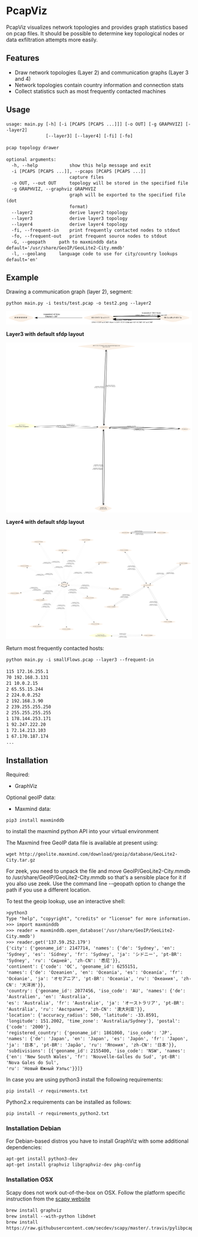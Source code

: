 # PcapViz
PcapViz visualizes network topologies and provides graph statistics based on pcap files.
It should be possible to determine key topological nodes or data exfiltration attempts more easily.

## Features
- Draw network topologies (Layer 2) and communication graphs (Layer 3 and 4)
- Network topologies contain country information and connection stats
- Collect statistics such as most frequently contacted machines

## Usage
```
usage: main.py [-h] [-i [PCAPS [PCAPS ...]]] [-o OUT] [-g GRAPHVIZ] [--layer2]
               [--layer3] [--layer4] [-fi] [-fo] 

pcap topology drawer

optional arguments:
  -h, --help            show this help message and exit
  -i [PCAPS [PCAPS ...]], --pcaps [PCAPS [PCAPS ...]]
                        capture files
  -o OUT, --out OUT     topology will be stored in the specified file
  -g GRAPHVIZ, --graphviz GRAPHVIZ
                        graph will be exported to the specified file (dot
                        format)
  --layer2              derive layer2 topology
  --layer3              derive layer3 topology
  --layer4              derive layer4 topology
  -fi, --frequent-in    print frequently contacted nodes to stdout
  -fo, --frequent-out   print frequent source nodes to stdout
  -G, --geopath		path to maxminddb data default='/usr/share/GeoIP/GeoLite2-City.mmdb'
  -l, --geolang		language code to use for city/country lookups default='en'
```

## Example

Drawing a communication graph (layer 2), segment:
```
python main.py -i tests/test.pcap -o test2.png --layer2
```

![layer 2 sample](tests/test2.png)

**Layer3 with default sfdp layout**

![layer 3 sample](tests/test3.png)

**Layer4 with default sfdp layout**

![layer 4 sample](tests/test4.png)



Return most frequently contacted hosts:
```
python main.py -i smallFlows.pcap --layer3 --frequent-in

115 172.16.255.1
70 192.168.3.131
21 10.0.2.15
2 65.55.15.244
2 224.0.0.252
2 192.168.3.90
2 239.255.255.250
2 255.255.255.255
1 178.144.253.171
1 92.247.222.20
1 72.14.213.103
1 67.170.187.174
...
````

## Installation

Required:
 
 * GraphViz
 
Optional geoIP data:

 * Maxmind data:
```
pip3 install maxminddb
```
to install the maxmind python API into your virtual environment

The Maxmind free GeoIP data file is available at present using:

```
wget http://geolite.maxmind.com/download/geoip/database/GeoLite2-City.tar.gz
```

For zeek, you need to unpack the file and move GeoIP/GeoLite2-City.mmdb to 
/usr/share/GeoIP/GeoLite2-City.mmdb so that's a sensible place for it if you also use zeek. 
Use the command line --geopath option to change the path if you use a different location.

To test the geoip lookup, use an interactive shell:

```
>python3
Type "help", "copyright", "credits" or "license" for more information.
>>> import maxminddb
>>> reader = maxminddb.open_database('/usr/share/GeoIP/GeoLite2-City.mmdb')
>>> reader.get('137.59.252.179')
{'city': {'geoname_id': 2147714, 'names': {'de': 'Sydney', 'en': 'Sydney', 'es': 'Sídney', 'fr': 'Sydney', 'ja': 'シドニー', 'pt-BR': 'Sydney', 'ru': 'Сидней', 'zh-CN': '悉尼'}},
'continent': {'code': 'OC', 'geoname_id': 6255151, 
'names': {'de': 'Ozeanien', 'en': 'Oceania', 'es': 'Oceanía', 'fr': 'Océanie', 'ja': 'オセアニア', 'pt-BR': 'Oceania', 'ru': 'Океания', 'zh-CN': '大洋洲'}}, 
'country': {'geoname_id': 2077456, 'iso_code': 'AU', 'names': {'de': 'Australien', 'en': 'Australia',
'es': 'Australia', 'fr': 'Australie', 'ja': 'オーストラリア', 'pt-BR': 'Austrália', 'ru': 'Австралия', 'zh-CN': '澳大利亚'}},
'location': {'accuracy_radius': 500, 'latitude': -33.8591, 'longitude': 151.2002, 'time_zone': 'Australia/Sydney'}, 'postal': {'code': '2000'}, 
'registered_country': {'geoname_id': 1861060, 'iso_code': 'JP', 'names': {'de': 'Japan', 'en': 'Japan', 'es': 'Japón', 'fr': 'Japon', 'ja': '日本', 'pt-BR': 'Japão', 'ru': 'Япония', 'zh-CN': '日本'}}, 
'subdivisions': [{'geoname_id': 2155400, 'iso_code': 'NSW', 'names': {'en': 'New South Wales', 'fr': 'Nouvelle-Galles du Sud', 'pt-BR': 'Nova Gales do Sul', 
'ru': 'Новый Южный Уэльс'}}]}
```
In case you are using python3 install the following requirements:

```
pip install -r requirements.txt
```

Python2.x requirements can be installed as follows:

```
pip install -r requirements_python2.txt
```

### Installation Debian

For Debian-based distros you have to install GraphViz with some additional dependencies:

```
apt-get install python3-dev
apt-get install graphviz libgraphviz-dev pkg-config
```

### Installation OSX

Scapy does not work out-of-the-box on OSX. Follow the platform specific instruction from the [scapy website](http://scapy.readthedocs.io/en/latest/installation.html#platform-specific-instructions)

```
brew install graphviz
brew install --with-python libdnet
brew install https://raw.githubusercontent.com/secdev/scapy/master/.travis/pylibpcap.rb
```


